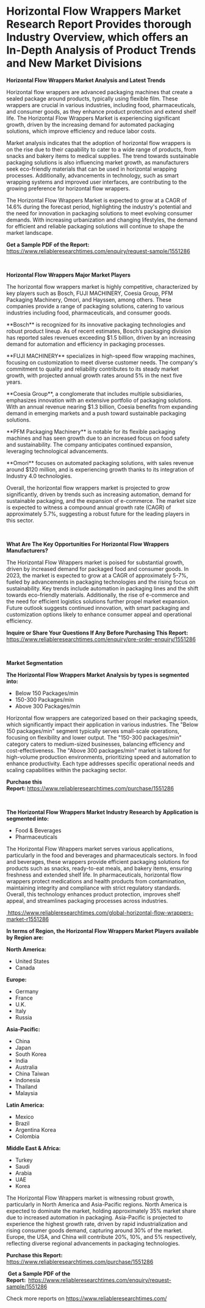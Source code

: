 <p><h1>Horizontal Flow Wrappers Market Research Report Provides thorough Industry Overview, which offers an In-Depth Analysis of Product Trends and New Market Divisions</h1></p><p><strong>Horizontal Flow Wrappers Market Analysis and Latest Trends</strong></p>
<p><p>Horizontal flow wrappers are advanced packaging machines that create a sealed package around products, typically using flexible film. These wrappers are crucial in various industries, including food, pharmaceuticals, and consumer goods, as they enhance product protection and extend shelf life. The Horizontal Flow Wrappers Market is experiencing significant growth, driven by the increasing demand for automated packaging solutions, which improve efficiency and reduce labor costs.</p><p>Market analysis indicates that the adoption of horizontal flow wrappers is on the rise due to their capability to cater to a wide range of products, from snacks and bakery items to medical supplies. The trend towards sustainable packaging solutions is also influencing market growth, as manufacturers seek eco-friendly materials that can be used in horizontal wrapping processes. Additionally, advancements in technology, such as smart wrapping systems and improved user interfaces, are contributing to the growing preference for horizontal flow wrappers.</p><p>The Horizontal Flow Wrappers Market is expected to grow at a CAGR of 14.6% during the forecast period, highlighting the industry's potential and the need for innovation in packaging solutions to meet evolving consumer demands. With increasing urbanization and changing lifestyles, the demand for efficient and reliable packaging solutions will continue to shape the market landscape.</p></p>
<p><strong>Get a Sample PDF of the Report:&nbsp;</strong> <a href="https://www.reliableresearchtimes.com/enquiry/request-sample/1551286?utm_campaign=2934&utm_medium=2&utm_source=Github&utm_content=ia&utm_term=08042025&utm_id=horizontal-flow-wrappers">https://www.reliableresearchtimes.com/enquiry/request-sample/1551286</a></p>
<p>&nbsp;</p>
<p><strong>Horizontal Flow Wrappers Major Market Players</strong></p>
<p><p>The horizontal flow wrappers market is highly competitive, characterized by key players such as Bosch, FUJI MACHINERY, Coesia Group, PFM Packaging Machinery, Omori, and Hayssen, among others. These companies provide a range of packaging solutions, catering to various industries including food, pharmaceuticals, and consumer goods.</p><p>**Bosch** is recognized for its innovative packaging technologies and robust product lineup. As of recent estimates, Bosch’s packaging division has reported sales revenues exceeding $1.5 billion, driven by an increasing demand for automation and efficiency in packaging processes.</p><p>**FUJI MACHINERY** specializes in high-speed flow wrapping machines, focusing on customization to meet diverse customer needs. The company's commitment to quality and reliability contributes to its steady market growth, with projected annual growth rates around 5% in the next five years.</p><p>**Coesia Group**, a conglomerate that includes multiple subsidiaries, emphasizes innovation with an extensive portfolio of packaging solutions. With an annual revenue nearing $1.3 billion, Coesia benefits from expanding demand in emerging markets and a push toward sustainable packaging solutions.</p><p>**PFM Packaging Machinery** is notable for its flexible packaging machines and has seen growth due to an increased focus on food safety and sustainability. The company anticipates continued expansion, leveraging technological advancements.</p><p>**Omori** focuses on automated packaging solutions, with sales revenue around $120 million, and is experiencing growth thanks to its integration of Industry 4.0 technologies.</p><p>Overall, the horizontal flow wrappers market is projected to grow significantly, driven by trends such as increasing automation, demand for sustainable packaging, and the expansion of e-commerce. The market size is expected to witness a compound annual growth rate (CAGR) of approximately 5.7%, suggesting a robust future for the leading players in this sector.</p></p>
<p>&nbsp;</p>
<p><strong>What Are The Key Opportunities For Horizontal Flow Wrappers Manufacturers?</strong></p>
<p><p>The Horizontal Flow Wrappers market is poised for substantial growth, driven by increased demand for packaged food and consumer goods. In 2023, the market is expected to grow at a CAGR of approximately 5-7%, fueled by advancements in packaging technologies and the rising focus on sustainability. Key trends include automation in packaging lines and the shift towards eco-friendly materials. Additionally, the rise of e-commerce and the need for efficient logistics solutions further propel market expansion. Future outlook suggests continued innovation, with smart packaging and customization options likely to enhance consumer appeal and operational efficiency.</p></p>
<p><strong>Inquire or Share Your Questions If Any Before Purchasing This Report:</strong> <a href="https://www.reliableresearchtimes.com/enquiry/pre-order-enquiry/1551286?utm_campaign=2934&utm_medium=2&utm_source=Github&utm_content=ia&utm_term=08042025&utm_id=horizontal-flow-wrappers">https://www.reliableresearchtimes.com/enquiry/pre-order-enquiry/1551286</a></p>
<p>&nbsp;</p>
<p><strong>Market Segmentation</strong></p>
<p><strong>The Horizontal Flow Wrappers Market Analysis by types is segmented into:</strong></p>
<p><ul><li>Below 150 Packages/min</li><li>150-300 Packages/min</li><li>Above 300 Packages/min</li></ul></p>
<p><p>Horizontal flow wrappers are categorized based on their packaging speeds, which significantly impact their application in various industries. The "Below 150 packages/min" segment typically serves small-scale operations, focusing on flexibility and lower output. The "150-300 packages/min" category caters to medium-sized businesses, balancing efficiency and cost-effectiveness. The "Above 300 packages/min" market is tailored for high-volume production environments, prioritizing speed and automation to enhance productivity. Each type addresses specific operational needs and scaling capabilities within the packaging sector.</p></p>
<p><strong>Purchase this Report:&nbsp;</strong><a href="https://www.reliableresearchtimes.com/purchase/1551286?utm_campaign=2934&utm_medium=2&utm_source=Github&utm_content=ia&utm_term=08042025&utm_id=horizontal-flow-wrappers">https://www.reliableresearchtimes.com/purchase/1551286</a></p>
<p>&nbsp;</p>
<p><strong>The Horizontal Flow Wrappers Market Industry Research by Application is segmented into:</strong></p>
<p><ul><li>Food & Beverages</li><li>Pharmaceuticals</li></ul></p>
<p><p>The Horizontal Flow Wrappers market serves various applications, particularly in the food and beverages and pharmaceuticals sectors. In food and beverages, these wrappers provide efficient packaging solutions for products such as snacks, ready-to-eat meals, and bakery items, ensuring freshness and extended shelf life. In pharmaceuticals, horizontal flow wrappers protect medications and health products from contamination, maintaining integrity and compliance with strict regulatory standards. Overall, this technology enhances product protection, improves shelf appeal, and streamlines packaging processes across industries.</p></p>
<p><a href="https://www.reliableresearchtimes.com/global-horizontal-flow-wrappers-market-r1551286?utm_campaign=2934&utm_medium=2&utm_source=Github&utm_content=ia&utm_term=08042025&utm_id=horizontal-flow-wrappers">&nbsp;https://www.reliableresearchtimes.com/global-horizontal-flow-wrappers-market-r1551286</a></p>
<p><strong>In terms of Region, the Horizontal Flow Wrappers Market Players available by Region are:</strong></p>
<p>
    <p> <strong> North America: </strong>
        <ul>
            <li>United States</li>
            <li>Canada</li>
        </ul>
        </p> 
    <p> <strong> Europe: </strong>
        <ul>
            <li>Germany</li>
            <li>France</li>
            <li>U.K.</li>
            <li>Italy</li>
            <li>Russia</li>
        </ul>
        </p> 
    <p> <strong> Asia-Pacific: </strong>
        <ul>
            <li>China</li>
            <li>Japan</li>
            <li>South Korea</li>
            <li>India</li>
            <li>Australia</li>
            <li>China Taiwan</li>
            <li>Indonesia</li>
            <li>Thailand</li>
            <li>Malaysia</li>
        </ul>
        </p> 
    <p> <strong> Latin America: </strong>
        <ul>
            <li>Mexico</li>
            <li>Brazil</li>
            <li>Argentina Korea</li>
            <li>Colombia</li>
        </ul>
        </p> 
    <p> <strong> Middle East & Africa: </strong>
        <ul>
            <li>Turkey</li>
            <li>Saudi</li>
            <li>Arabia</li>
            <li>UAE</li>
            <li>Korea</li>
        </ul>
    </p>
    </p>
<p><p>The Horizontal Flow Wrappers market is witnessing robust growth, particularly in North America and Asia-Pacific regions. North America is expected to dominate the market, holding approximately 35% market share due to increased automation in packaging. Asia-Pacific is projected to experience the highest growth rate, driven by rapid industrialization and rising consumer goods demand, capturing around 30% of the market. Europe, the USA, and China will contribute 20%, 10%, and 5% respectively, reflecting diverse regional advancements in packaging technologies.</p></p>
<p><strong>Purchase this Report: </strong><a href="https://www.reliableresearchtimes.com/purchase/1551286?utm_campaign=2934&utm_medium=2&utm_source=Github&utm_content=ia&utm_term=08042025&utm_id=horizontal-flow-wrappers">https://www.reliableresearchtimes.com/purchase/1551286</a></p>
<p>&nbsp;<strong>Get a Sample PDF of the Report:&nbsp;&nbsp;</strong><a href="https://www.reliableresearchtimes.com/enquiry/request-sample/1551286?utm_campaign=2934&utm_medium=2&utm_source=Github&utm_content=ia&utm_term=08042025&utm_id=horizontal-flow-wrappers">https://www.reliableresearchtimes.com/enquiry/request-sample/1551286</a></p>
<p><strong></strong></p>
<p>Check more reports on <a href="https://www.reliableresearchtimes.com/?utm_campaign=2934&utm_medium=2&utm_source=Github&utm_content=ia&utm_term=08042025&utm_id=horizontal-flow-wrappers">https://www.reliableresearchtimes.com/</a></p>